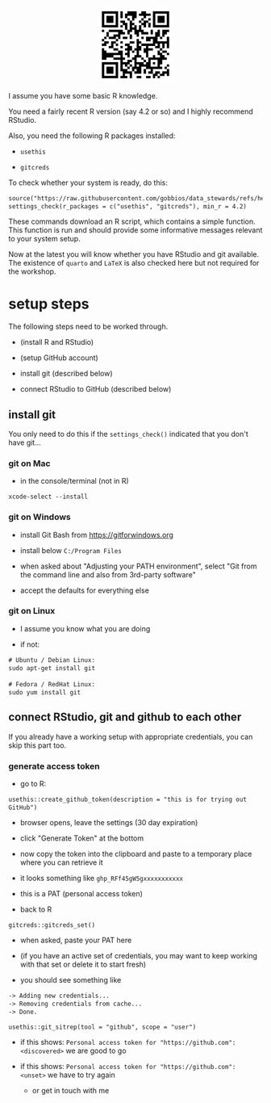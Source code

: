 <div class="figure" style="text-align: center">
<img src="images/qr-code.png" width="30%" />
</div>




I assume you have some basic R knowledge.

You need a fairly recent R version (say 4.2 or so) and I highly recommend RStudio.

Also, you need the following R packages installed:
  
  - `usethis`

  - `gitcreds`

To check whether your system is ready, do this:

```
source("https://raw.githubusercontent.com/gobbios/data_stewards/refs/heads/main/R/settings_check.R")
settings_check(r_packages = c("usethis", "gitcreds"), min_r = 4.2)
```

These commands download an R script, which contains a simple function.
This function is run and should provide some informative messages relevant to your system setup.

Now at the latest you will know whether you have RStudio and git available.
The existence of `quarto` and `LaTeX` is also checked here but not required for the workshop.

# setup steps

The following steps need to be worked through.

- (install R and RStudio)

- (setup GitHub account)

- install git (described below)

- connect RStudio to GitHub (described below)


## install git

You only need to do this if the `settings_check()` indicated that you don't have git...

### git on Mac

- in the console/terminal (not in R)

```
xcode-select --install
```


### git on Windows

- install Git Bash from https://gitforwindows.org

- install below `C:/Program Files` 

- when asked about "Adjusting your PATH environment", select "Git from the command line and also from 3rd-party software"

- accept the defaults for everything else


### git on Linux

- I assume you know what you are doing

- if not:


```
# Ubuntu / Debian Linux:
sudo apt-get install git

# Fedora / RedHat Linux:
sudo yum install git
```

## connect RStudio, git and github to each other

If you already have a working setup with appropriate credentials, you can skip this part too.

### generate access token

- go to R:

```
usethis::create_github_token(description = "this is for trying out GitHub")
```

- browser opens, leave the settings (30 day expiration)

- click "Generate Token" at the bottom

- now copy the token into the clipboard and paste to a temporary place where you can retrieve it

- it looks something like `ghp_RFf45gW5gxxxxxxxxxxx`

- this is a PAT (personal access token)

- back to R

```
gitcreds::gitcreds_set()
```

- when asked, paste your PAT here

- (if you have an active set of credentials, you may want to keep working with that set or delete it to start fresh)

- you should see something like

```
-> Adding new credentials...
-> Removing credentials from cache...
-> Done.
```


```
usethis::git_sitrep(tool = "github", scope = "user")
```

- if this shows: `Personal access token for "https://github.com": <discovered>` we are good to go


- if this shows: `Personal access token for "https://github.com": <unset>` we have to try again

  - or get in touch with me


